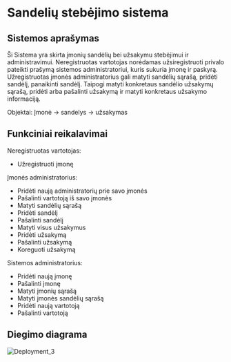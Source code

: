 # Sandelių stebėjimo sistema
## Sistemos aprašymas

Ši Sistema yra skirta įmonių sandėlių bei užsakymu stebėjimui ir administravimui. Neregistruotas vartotojas norėdamas užsiregistruoti privalo pateikti prašymą sistemos administratoriui, kuris sukuria įmonę ir paskyrą. Užregistruotas įmonės administratorius gali matyti sandėlių sąrašą, pridėti sandėlį, panaikinti sandėlį. Taipogi matyti konkretaus sandėlio užsakymų sąrašą, pridėti arba pašalinti užsakymą ir matyti konkretaus užsakymo informaciją.

Objektai: Įmonė -> sandelys -> užsakymas

## Funkciniai reikalavimai

Neregistruotas vartotojas:

-	Užregistruoti įmonę

Įmonės administratorius:

-	Pridėti naują administratorių prie savo įmonės
-	Pašalinti vartotoją iš savo įmonės
-	Matyti sandėlių sąrašą
- Pridėti sandėlį
-	Pašalinti sandėlį
-	Matyti visus užsakymus
-	Pridėti užsakymą
-	Pašalinti užsakymą
-	Koreguoti užsakymą

Sistemos administratorius:

-	Pridėti naują įmonę
-	Pašalinti įmonę
-	Matyti įmonių sąrašą
-	Matyti įmonės sandėlių sąrašą
-	Pridėti naują vartotoją
-	Pašalinti vartotoją

## Diegimo diagrama

![Deployment_3](https://github.com/N3XUSAS/Saityno_projektas/assets/99688436/a1a1ef09-3258-40cd-a0ed-0d7e6064bb64)


